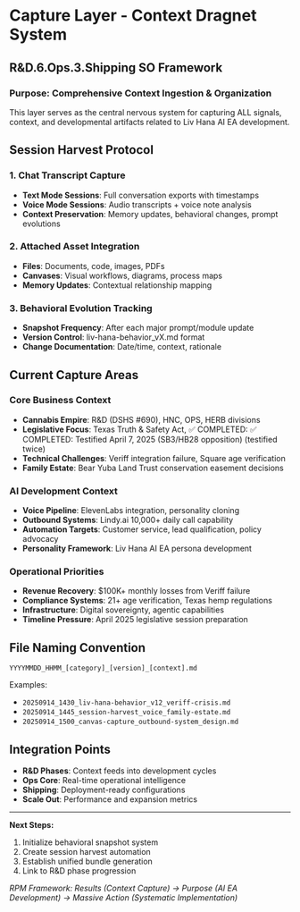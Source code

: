 # Capture Layer - Context Dragnet System

## R&D.6.Ops.3.Shipping SO Framework

### Purpose: Comprehensive Context Ingestion & Organization

This layer serves as the central nervous system for capturing ALL signals, context, and developmental artifacts related to Liv Hana AI EA development.

## Session Harvest Protocol

### 1. Chat Transcript Capture

- **Text Mode Sessions**: Full conversation exports with timestamps
- **Voice Mode Sessions**: Audio transcripts + voice note analysis
- **Context Preservation**: Memory updates, behavioral changes, prompt evolutions

### 2. Attached Asset Integration

- **Files**: Documents, code, images, PDFs
- **Canvases**: Visual workflows, diagrams, process maps
- **Memory Updates**: Contextual relationship mapping

### 3. Behavioral Evolution Tracking

- **Snapshot Frequency**: After each major prompt/module update
- **Version Control**: liv-hana-behavior_vX.md format
- **Change Documentation**: Date/time, context, rationale

## Current Capture Areas

### Core Business Context

- **Cannabis Empire**: R&D (DSHS #690), HNC, OPS, HERB divisions
- **Legislative Focus**: Texas Truth & Safety Act, ✅ COMPLETED: ✅ COMPLETED: Testified April 7, 2025 (SB3/HB28 opposition) (testified twice)
- **Technical Challenges**: Veriff integration failure, Square age verification
- **Family Estate**: Bear Yuba Land Trust conservation easement decisions

### AI Development Context

- **Voice Pipeline**: ElevenLabs integration, personality cloning
- **Outbound Systems**: Lindy.ai 10,000+ daily call capability
- **Automation Targets**: Customer service, lead qualification, policy advocacy
- **Personality Framework**: Liv Hana AI EA persona development

### Operational Priorities

- **Revenue Recovery**: $100K+ monthly losses from Veriff failure
- **Compliance Systems**: 21+ age verification, Texas hemp regulations
- **Infrastructure**: Digital sovereignty, agentic capabilities
- **Timeline Pressure**: April 2025 legislative session preparation

## File Naming Convention

```
YYYYMMDD_HHMM_[category]_[version]_[context].md
```

Examples:

- `20250914_1430_liv-hana-behavior_v12_veriff-crisis.md`
- `20250914_1445_session-harvest_voice_family-estate.md`
- `20250914_1500_canvas-capture_outbound-system_design.md`

## Integration Points

- **R&D Phases**: Context feeds into development cycles
- **Ops Core**: Real-time operational intelligence
- **Shipping**: Deployment-ready configurations
- **Scale Out**: Performance and expansion metrics

---
**Next Steps:**

1. Initialize behavioral snapshot system
2. Create session harvest automation
3. Establish unified bundle generation
4. Link to R&D phase progression

*RPM Framework: Results (Context Capture) → Purpose (AI EA Development) → Massive Action (Systematic Implementation)*

<!-- Last verified: 2025-10-02 -->
